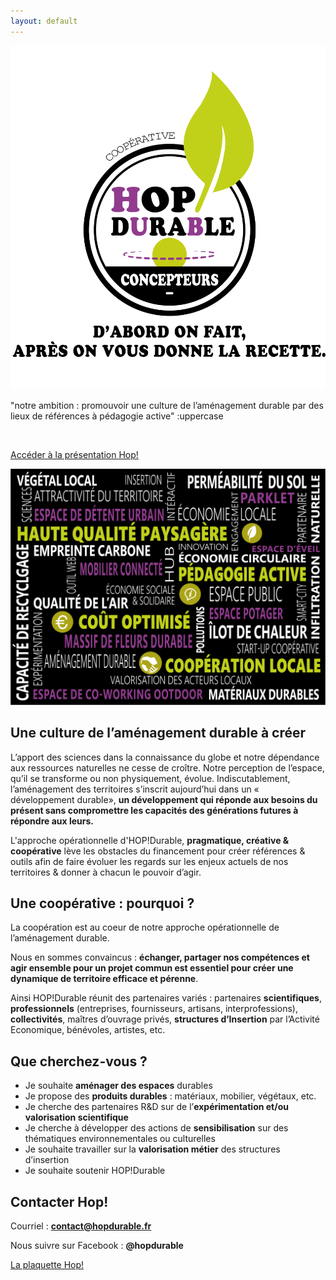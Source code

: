 ```yaml
---
layout: default
---
```


<section class="center">
  <img src="assets/images/0_logo_hop_amenagement_durable_SLOGAN.svg" alt="Logo de Hop durable">
  <p>"notre ambition : promouvoir une culture de l’aménagement durable par des lieux de références à pédagogie active" :uppercase</p>
    <br>
  
  <a href="assets/pdf/hop_amenagement_durable_web.pdf" class="button">Accéder à la présentation Hop! </a>
 </section>


<section class="center">
  <IMG src="assets/images/fond_valeurs.svg" alt="valeurs">

</section>

<section markdown="1">

# Une culture de l’aménagement durable à créer

L’apport des sciences dans la connaissance du globe et notre dépendance aux ressources naturelles ne cesse de croître. Notre perception de l’espace, qu’il se transforme ou non physiquement, évolue. Indiscutablement, l’aménagement des territoires s’inscrit aujourd’hui dans un « développement durable», **un développement qui réponde aux besoins du présent sans compromettre les capacités des générations futures à répondre aux leurs.**

L'approche opérationnelle d'HOP!Durable, **pragmatique, créative & coopérative** lève les obstacles du financement pour créer références & outils afin de faire évoluer les regards sur les enjeux actuels de nos territoires & donner à chacun le pouvoir d’agir.
</section>

<section markdown="1">

# Une coopérative : pourquoi ?

La coopération est au coeur de notre approche opérationnelle de l’aménagement durable.

Nous en sommes convaincus : **échanger, partager nos compétences et agir ensemble pour un projet commun est essentiel pour créer une dynamique de territoire efficace et pérenne**.

Ainsi HOP!Durable réunit des partenaires variés : partenaires **scientifiques**, **professionnels** (entreprises, fournisseurs, artisans, interprofessions), **collectivités**, maîtres d’ouvrage privés, **structures d’Insertion** par l’Activité Economique, bénévoles, artistes, etc.
</section>
  
<section markdown="1">

# Que cherchez-vous ?

  - Je souhaite **aménager des espaces** durables
  - Je propose des **produits durables** : matériaux, mobilier, végétaux, etc.
  - Je cherche des partenaires R&D sur de l’**expérimentation et/ou valorisation scientifique**
  - Je cherche à développer des actions de **sensibilisation** sur des thématiques environnementales ou culturelles
  - Je souhaite travailler sur la **valorisation métier** des structures d’insertion
  - Je souhaite soutenir HOP!Durable
  </section>

<section markdown="1">

# Contacter Hop!
Courriel : **contact@hopdurable.fr**

Nous suivre sur Facebook : **@hopdurable**



<p class="center">

<a href="assets/pdf/hop_amenagement_durable_web.pdf" class="button">La plaquette Hop! </a>


